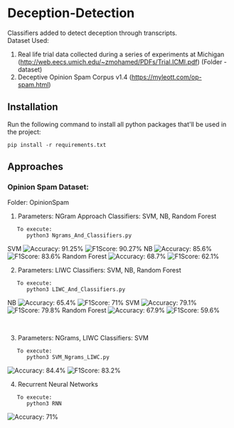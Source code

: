 # Deception-Detection

Classifiers added to detect deception through transcripts.
<br />Dataset Used: 
1. Real life trial data collected during a series of experiments at Michigan (http://web.eecs.umich.edu/~zmohamed/PDFs/Trial.ICMI.pdf) (Folder - dataset)
2. Deceptive Opinion Spam Corpus v1.4 (https://myleott.com/op-spam.html)

## Installation

Run the following command to install all python packages that'll be used in the project:
```
pip install -r requirements.txt
```

## Approaches

### Opinion Spam Dataset:
Folder: OpinionSpam

1. Parameters: NGram Approach
   Classifiers: SVM, NB, Random Forest 
```
   To execute:
      python3 Ngrams_And_Classifiers.py 
```
SVM
![Accuracy: 91.25%](https://img.shields.io/badge/Accuracy-91.25%25-blue.svg)
![F1Score: 90.27%](https://img.shields.io/badge/F1Score-90.27%25-blue.svg)
NB
![Accuracy: 85.6%](https://img.shields.io/badge/Accuracy-85.6%25-blue.svg)
![F1Score: 83.6%](https://img.shields.io/badge/F1Score-83.6%25-blue.svg)
Random Forest
![Accuracy: 68.7%](https://img.shields.io/badge/Accuracy-68.7%25-blue.svg)
![F1Score: 62.1%](https://img.shields.io/badge/F1Score-62.1%25-blue.svg)
<br/>

2. Parameters: LIWC
   Classifiers: SVM, NB, Random Forest
```
   To execute:
      python3 LIWC_And_Classifiers.py 
```
NB
![Accuracy: 65.4%](https://img.shields.io/badge/Accuracy-65.4%25-blue.svg)
![F1Score: 71%](https://img.shields.io/badge/F1Score-71%25-blue.svg)
SVM
![Accuracy: 79.1%](https://img.shields.io/badge/Accuracy-79.1%25-blue.svg)
![F1Score: 79.8%](https://img.shields.io/badge/F1Score-79.8%25-blue.svg)
Random Forest
![Accuracy: 67.9%](https://img.shields.io/badge/Accuracy-67.9%25-blue.svg)
![F1Score: 59.6%](https://img.shields.io/badge/F1Score-59.6%25-blue.svg)

<br/>

3.  Parameters: NGrams, LIWC
    Classifiers: SVM
```
   To execute:
      python3 SVM_Ngrams_LIWC.py
```
![Accuracy: 84.4%](https://img.shields.io/badge/Accuracy-84.4%25-blue.svg)
![F1Score: 83.2%](https://img.shields.io/badge/F1Score-83.2%25-blue.svg)
<br/>

4. Recurrent Neural Networks
```
   To execute:
      python3 RNN
```
![Accuracy: 71%](https://img.shields.io/badge/Accuracy-71%25-blue.svg)
<br/>